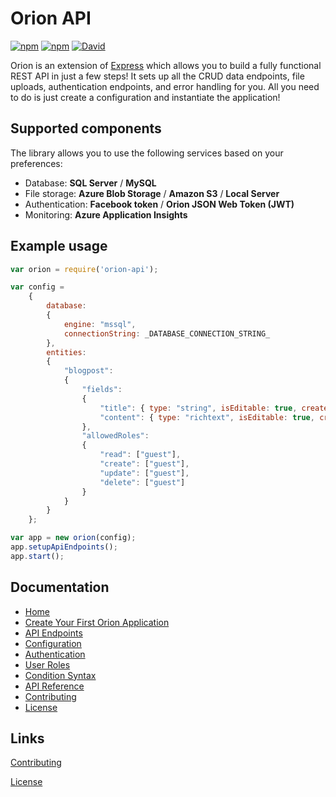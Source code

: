 # Orion API

[![npm](https://img.shields.io/npm/dt/orion-api.svg)](https://www.npmjs.com/package/orion-api) [![npm](https://img.shields.io/npm/v/orion-api.svg)](https://www.npmjs.com/package/orion-api) [![David](https://img.shields.io/david/ctjong/orion.svg)](https://www.npmjs.com/package/orion-api)

Orion is an extension of [Express](https://github.com/expressjs/express) which allows you to build a fully functional REST API in just a few steps! It sets up all the CRUD data endpoints, file uploads, authentication endpoints, and error handling for you. All you need to do is just create a configuration and instantiate the application!

## Supported components

The library allows you to use the following services based on your preferences:
- Database: **SQL Server** / **MySQL**
- File storage: **Azure Blob Storage** / **Amazon S3** / **Local Server**
- Authentication: **Facebook token** / **Orion JSON Web Token (JWT)**
- Monitoring: **Azure Application Insights**

## Example usage

```js
var orion = require('orion-api');

var config = 
    {
        database:
        {
            engine: "mssql",
            connectionString: _DATABASE_CONNECTION_STRING_
        },
        entities:
        {
            "blogpost":
            {
                "fields":
                {
                    "title": { type: "string", isEditable: true, createReq: 2, foreignKey: null },
                    "content": { type: "richtext", isEditable: true, createReq: 2, foreignKey: null }
                },
                "allowedRoles":
                {
                    "read": ["guest"],
                    "create": ["guest"],
                    "update": ["guest"],
                    "delete": ["guest"]
                }
            }
        }
    };

var app = new orion(config);
app.setupApiEndpoints();
app.start();
```

## Documentation

- [Home](https://ctjong.github.io/orion)
- [Create Your First Orion Application](#create-your-first-orion-application)
- [API Endpoints](#api-endpoints)
- [Configuration](#configuration)
- [Authentication](#authentication)
- [User Roles](#user-roles)
- [Condition Syntax](#condition-syntax)
- [API Reference](#api-reference)
- [Contributing](https://github.com/ctjong/orion/tree/master/CONTRIBUTING.md)
- [License](https://github.com/ctjong/orion/tree/master/LICENSE)


## Links

[Contributing](https://github.com/ctjong/orion/tree/master/CONTRIBUTING.md)

[License](https://github.com/ctjong/orion/tree/master/LICENSE)
